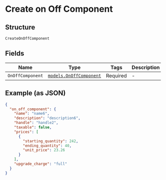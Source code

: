 
# Create on Off Component

## Structure

`CreateOnOffComponent`

## Fields

| Name | Type | Tags | Description |
|  --- | --- | --- | --- |
| `OnOffComponent` | [`models.OnOffComponent`](../../doc/models/on-off-component.md) | Required | - |

## Example (as JSON)

```json
{
  "on_off_component": {
    "name": "name6",
    "description": "description6",
    "handle": "handle2",
    "taxable": false,
    "prices": [
      {
        "starting_quantity": 242,
        "ending_quantity": 40,
        "unit_price": 23.26
      }
    ],
    "upgrade_charge": "full"
  }
}
```

